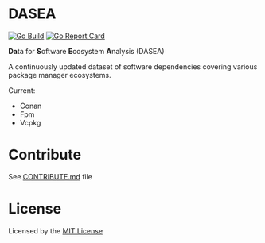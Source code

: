 # DASEA 
[![Go Build](https://github.com/heyjoakim/DASEA/actions/workflows/build.yml/badge.svg?branch=main)](https://github.com/heyjoakim/DASEA/actions/workflows/build.yml)   [![Go Report Card](https://goreportcard.com/badge/github.com/heyjoakim/DASEA)](https://goreportcard.com/report/github.com/heyjoakim/DASEA)

**Da**ta for **S**oftware **E**cosystem **A**nalysis (DASEA)

A continuously updated dataset of software dependencies covering various package manager ecosystems.

Current:
- Conan
- Fpm
- Vcpkg


# Contribute

See [CONTRIBUTE.md](https://github.com/heyjoakim/DASEA/blob/main/CONTRIBUTE.md) file

# License
Licensed by the [MIT License](https://github.com/heyjoakim/DASEA/blob/main/LICENSE)
